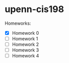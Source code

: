 # upenn-cis198

Homeworks:
- [x] Homework 0
- [ ] Homework 1
- [ ] Homework 2
- [ ] Homework 3
- [ ] Homework 4
